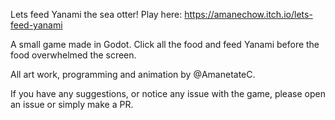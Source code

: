 Lets feed Yanami the sea otter!
Play here: https://amanechow.itch.io/lets-feed-yanami

A small game made in Godot. Click all the food and feed Yanami before the food overwhelmed the screen.

All art work, programming and animation by @AmanetateC.

If you have any suggestions, or notice any issue with the game, please open an issue or simply make a PR.
